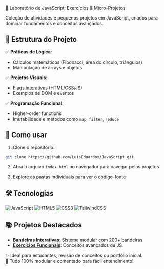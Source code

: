 🚀 Laboratório de JavaScript: Exercícios & Micro-Projetos  

Coleção de atividades e pequenos projetos em JavaScript, criados para dominar fundamentos e conceitos avançados.

## 📂 Estrutura do Projeto

✅ **Práticas de Lógica**:  
   - Cálculos matemáticos (Fibonacci, área do círculo, triângulos)  
   - Manipulação de arrays e objetos  

✅ **Projetos Visuais**:  
   - [Flags interativas](./javascript/atividade-flags/) (HTML/CSS/JS)  
   - Exemplos de DOM e eventos  

✅ **Programação Funcional**:  
   - Higher-order functions  
   - Imutabilidade e métodos como `map`, `filter`, `reduce`  

## 🚀 Como usar

1. Clone o repositório:
```bash
git clone https://github.com/LuisEduardox/JavaScript.git
```

2. Abra o arquivo `index.html` no navegador para navegar pelos projetos

3. Explore as pastas individuais para ver o código-fonte

## 🛠️ Tecnologias

![JavaScript](https://img.shields.io/badge/JavaScript-ES6+-yellow)
![HTML5](https://img.shields.io/badge/HTML5-orange)
![CSS3](https://img.shields.io/badge/CSS3-blue)
![TailwindCSS](https://img.shields.io/badge/TailwindCSS-38B2AC)

## 📚 Projetos Destacados

- **[Bandeiras Interativas](./javascript/atividade-flags/)**: Sistema modular com 200+ bandeiras
- **[Exercícios Funcionais](./javascript/programacao%20funcional%20e%20objetos/)**: Conceitos avançados de JS

✨ Ideal para estudantes, revisão de conceitos ou portfólio inicial.  
🔧 Tudo 100% modular e comentado para fácil entendimento!